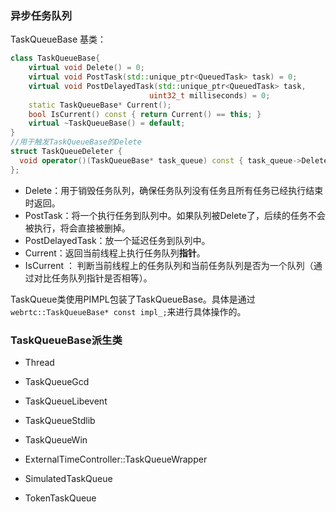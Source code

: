### 异步任务队列

TaskQueueBase 基类：

```c++
class TaskQueueBase{
	virtual void Delete() = 0;
	virtual void PostTask(std::unique_ptr<QueuedTask> task) = 0;
	virtual void PostDelayedTask(std::unique_ptr<QueuedTask> task,
                               uint32_t milliseconds) = 0;
    static TaskQueueBase* Current();
  	bool IsCurrent() const { return Current() == this; }       
    virtual ~TaskQueueBase() = default;
}
//用于触发TaskQueueBase的Delete
struct TaskQueueDeleter {
  void operator()(TaskQueueBase* task_queue) const { task_queue->Delete(); }
};
```

* Delete：用于销毁任务队列，确保任务队列没有任务且所有任务已经执行结束时返回。
* PostTask：将一个执行任务到队列中。如果队列被Delete了，后续的任务不会被执行，将会直接被删掉。
* PostDelayedTask：放一个延迟任务到队列中。
* Current：返回当前线程上执行任务队列**指针**。
* IsCurrent ： 判断当前线程上的任务队列和当前任务队列是否为一个队列（通过对比任务队列指针是否相等）。

TaskQueue类使用PIMPL包装了TaskQueueBase。具体是通过 `webrtc::TaskQueueBase* const impl_;`来进行具体操作的。



### TaskQueueBase派生类

* Thread
* TaskQueueGcd 

* TaskQueueLibevent

* TaskQueueStdlib

* TaskQueueWin

*  ExternalTimeController::TaskQueueWrapper

* SimulatedTaskQueue

* TokenTaskQueue

